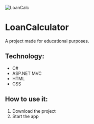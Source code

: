 ![LoanCalc](https://user-images.githubusercontent.com/94972458/172704885-11529fe6-f4bb-4b01-a890-64d13c772111.png)

# LoanCalculator
A project made for educational purposes.

## Technology:

- C#
- ASP.NET MVC
- HTML
- CSS

## How to use it:

1. Download the project
2. Start the app
